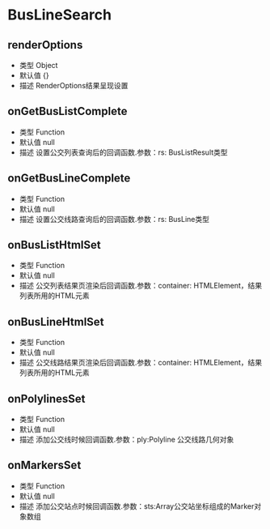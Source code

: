 

# BusLineSearch

## renderOptions
* 类型  Object
* 默认值 {}
* 描述 RenderOptions结果呈现设置


## onGetBusListComplete
* 类型  Function
* 默认值 null
* 描述 设置公交列表查询后的回调函数.参数：rs: BusListResult类型

## onGetBusLineComplete
* 类型  Function
* 默认值 null
* 描述 设置公交线路查询后的回调函数.参数：rs: BusLine类型

## onBusListHtmlSet
* 类型  Function
* 默认值 null
* 描述 公交列表结果页渲染后回调函数.参数：container: HTMLElement，结果列表所用的HTML元素

## onBusLineHtmlSet
* 类型  Function
* 默认值 null
* 描述 公交线路结果页渲染后回调函数.参数：container: HTMLElement，结果列表所用的HTML元素

## onPolylinesSet
* 类型  Function
* 默认值 null
* 描述 添加公交线时候回调函数.参数：ply:Polyline 公交线路几何对象

## onMarkersSet
* 类型  Function
* 默认值 null
* 描述 添加公交站点时候回调函数.参数：sts:Array公交站坐标组成的Marker对象数组


